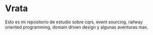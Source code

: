 # Vrata

Esto es mi repositorio de estudio sobre cqrs, event sourcing, railway oriented programming, domain driven design y algunas aventuras mas.

